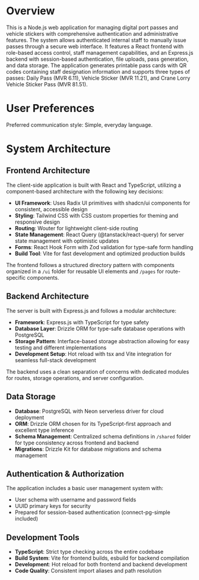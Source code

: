 # Overview

This is a Node.js web application for managing digital port passes and vehicle stickers with comprehensive authentication and administrative features. The system allows authenticated internal staff to manually issue passes through a secure web interface. It features a React frontend with role-based access control, staff management capabilities, and an Express.js backend with session-based authentication, file uploads, pass generation, and data storage. The application generates printable pass cards with QR codes containing staff designation information and supports three types of passes: Daily Pass (MVR 6.11), Vehicle Sticker (MVR 11.21), and Crane Lorry Vehicle Sticker Pass (MVR 81.51).

# User Preferences

Preferred communication style: Simple, everyday language.

# System Architecture

## Frontend Architecture

The client-side application is built with React and TypeScript, utilizing a component-based architecture with the following key decisions:

- **UI Framework**: Uses Radix UI primitives with shadcn/ui components for consistent, accessible design
- **Styling**: Tailwind CSS with CSS custom properties for theming and responsive design
- **Routing**: Wouter for lightweight client-side routing
- **State Management**: React Query (@tanstack/react-query) for server state management with optimistic updates
- **Forms**: React Hook Form with Zod validation for type-safe form handling
- **Build Tool**: Vite for fast development and optimized production builds

The frontend follows a structured directory pattern with components organized in a `/ui` folder for reusable UI elements and `/pages` for route-specific components.

## Backend Architecture

The server is built with Express.js and follows a modular architecture:

- **Framework**: Express.js with TypeScript for type safety
- **Database Layer**: Drizzle ORM for type-safe database operations with PostgreSQL
- **Storage Pattern**: Interface-based storage abstraction allowing for easy testing and different implementations
- **Development Setup**: Hot reload with tsx and Vite integration for seamless full-stack development

The backend uses a clean separation of concerns with dedicated modules for routes, storage operations, and server configuration.

## Data Storage

- **Database**: PostgreSQL with Neon serverless driver for cloud deployment
- **ORM**: Drizzle ORM chosen for its TypeScript-first approach and excellent type inference
- **Schema Management**: Centralized schema definitions in `/shared` folder for type consistency across frontend and backend
- **Migrations**: Drizzle Kit for database migrations and schema management

## Authentication & Authorization

The application includes a basic user management system with:

- User schema with username and password fields
- UUID primary keys for security
- Prepared for session-based authentication (connect-pg-simple included)

## Development Tools

- **TypeScript**: Strict type checking across the entire codebase
- **Build System**: Vite for frontend builds, esbuild for backend compilation
- **Development**: Hot reload for both frontend and backend development
- **Code Quality**: Consistent import aliases and path resolution